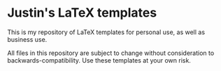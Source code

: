 # Justin's LaTeX templates

This is my repository of LaTeX templates for personal use, as well as business use.

All files in this repository are subject to change without consideration to backwards-compatibility. Use these templates at your own risk.
